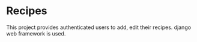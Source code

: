 # Recipes
This project provides authenticated users to add, edit their recipes. django web framework is used.
